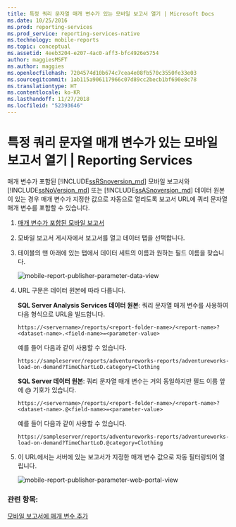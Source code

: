 ```yaml
---
title: 특정 쿼리 문자열 매개 변수가 있는 모바일 보고서 열기 | Microsoft Docs
ms.date: 10/25/2016
ms.prod: reporting-services
ms.prod_service: reporting-services-native
ms.technology: mobile-reports
ms.topic: conceptual
ms.assetid: 4eeb3204-e207-4ac0-aff3-bfc4926e5754
author: maggiesMSFT
ms.author: maggies
ms.openlocfilehash: 7204574d10b674c7cea4e08fb570c3550fe33e03
ms.sourcegitcommit: 1ab115a906117966c07d89cc2becb1bf690e8c78
ms.translationtype: HT
ms.contentlocale: ko-KR
ms.lasthandoff: 11/27/2018
ms.locfileid: "52393646"
---
```

# <a name="open-a-mobile-report-with-specific-query-string-parameters--reporting-services"></a>특정 쿼리 문자열 매개 변수가 있는 모바일 보고서 열기 | Reporting Services
매개 변수가 포함된 [!INCLUDE[ssRSnoversion_md](../../includes/ssrsnoversion-md.md)] 모바일 보고서와 [!INCLUDE[ssNoVersion_md](../../includes/ssnoversion-md.md)] 또는 [!INCLUDE[ssASnoversion_md](../../includes/ssasnoversion-md.md)] 데이터 원본이 있는 경우 매개 변수가 지정한 값으로 자동으로 열리도록 보고서 URL에 쿼리 문자열 매개 변수를 포함할 수 있습니다. 
1.  [매개 변수가 포함된 모바일 보고서](../../reporting-services/mobile-reports/add-parameters-to-a-mobile-report-reporting-services.md)

2. 모바일 보고서 게시자에서 보고서를 열고 데이터 탭을 선택합니다. 

2. 테이블의 맨 아래에 있는 탭에서 데이터 세트의 이름과 원하는 필드 이름을 찾습니다. 
    
    ![mobile-report-publisher-parameter-data-view](../../reporting-services/mobile-reports/media/mobile-report-publisher-parameter-data-view.png)
    
2.  URL 구문은 데이터 원본에 따라 다릅니다. 

     **SQL Server Analysis Services 데이터 원본**: 쿼리 문자열 매개 변수를 사용하여 다음 형식으로 URL을 빌드합니다.

    `https://<servername>/reports/<report-folder-name>/<report-name>?<dataset-name>.<field-name>=<parameter-value>`

    예를 들어 다음과 같이 사용할 수 있습니다.
    
    `https://sampleserver/reports/adventureworks-reports/adventureworks-load-on-demand?TimeChartLoD.category=Clothing` 
    
     **SQL Server 데이터 원본**: 쿼리 문자열 매개 변수는 거의 동일하지만 필드 이름 앞에 \@ 기호가 있습니다.

    `https://<servername>/reports/<report-folder-name>/<report-name>?<dataset-name>.@<field-name>=<parameter-value>`

    예를 들어 다음과 같이 사용할 수 있습니다.
    
      `https://sampleserver/reports/adventureworks-reports/adventureworks-load-on-demand?TimeChartLoD.@category=Clothing` 

    
3.  이 URL에서는 서버에 있는 보고서가 지정한 매개 변수 값으로 자동 필터링되어 열립니다.

    ![mobile-report-publisher-parameter-web-portal-view](../../reporting-services/mobile-reports/media/mobile-report-publisher-parameter-web-portal-view.png)

### <a name="see-also"></a>관련 항목:

[모바일 보고서에 매개 변수 추가](../../reporting-services/mobile-reports/add-parameters-to-a-mobile-report-reporting-services.md)

